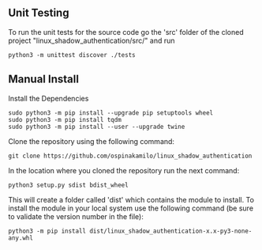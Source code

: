 Unit Testing
------------
To run the unit tests for the source code go the 'src' folder of the cloned project "linux_shadow_authentication/src/" and run
~~~
python3 -m unittest discover ./tests
~~~

Manual Install
------------
Install the Dependencies
~~~
sudo python3 -m pip install --upgrade pip setuptools wheel
sudo python3 -m pip install tqdm
sudo python3 -m pip install --user --upgrade twine
~~~

Clone the repository using the following command:
~~~
git clone https://github.com/ospinakamilo/linux_shadow_authentication
~~~

In the location where you cloned the repository run the next command:
~~~
python3 setup.py sdist bdist_wheel
~~~
This will create a folder called 'dist' which contains the module to install.
To install the module in your local system use the following command (be sure to validate the version number in the file):
~~~
python3 -m pip install dist/linux_shadow_authentication-x.x-py3-none-any.whl
~~~

